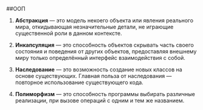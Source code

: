 ##OOП

1. **Абстракция** — это модель некоего объекта или явления
реального мира, откидывающая незначительные детали, не
играющие существенной роли в данном контексте.

2. **Инкапсуляция** — это способность объектов скрывать часть
   своего состояния и поведения от других объектов,
   предоставляя внешнему миру только определённый
   интерфейс взаимодействия с собой.
   
3. **Наследование** — это возможность создание новых классов
на основе существующих. Главная польза от наследования
— повторное использование существующего кода.

4. **Полиморфизм** — это способность программы выбирать
   различные реализации, при вызове операций с одним и
   тем же названием.
